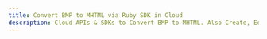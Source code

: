 ---title: Convert BMP to MHTML via Ruby SDK in Clouddescription: Cloud APIs & SDKs to Convert BMP to MHTML. Also Create, Edit & Render Microsoft Word & OpenOffice documents in the Cloud.---
